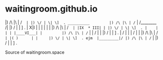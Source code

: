 # waitingroom.github.io

|) /\ |\ | /`  |
   |) \/ | \| \]  .
     __________         |) /\ |\ | /`  |
    /________ /|        |) \/ | \| \]  .
   |   X|I   | |
   |    |    | | |) /\ |\ | /`  |
   |IX  * III| | |) \/ | \| \]  .
   |    |    | |
   |____VI___| |         |) /\ |\ | /`  |
   |    /    | |         |) \/ | \| \]  .
   |   /     | |
   |  /      | |     |) /\ |\ | /`  |
   |( )      | |     |) \/ | \| \]  .
ejm  |_________|/
                |) /\ |\ | /`  |
                |) \/ | \| \]  .


Source of waitingroom.space
